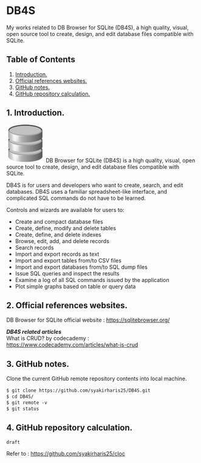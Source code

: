 # DB4S
My works related to DB Browser for SQLite (DB4S), a high quality, visual, open source tool to create, design, and edit database files compatible with SQLite.

## Table of Contents
1. [Introduction.](#introduction)
2. [Official references websites.](#references)
3. [GitHub notes.](#github)
4. [GitHub repository calculation.](#calculation)

<a name="introduction"></a>
## 1. Introduction.
<img src="db-browser.png" height="100"> 
DB Browser for SQLite (DB4S) is a high quality, visual, open source tool to create, design, and edit database files compatible with SQLite.

DB4S is for users and developers who want to create, search, and edit databases. DB4S uses a familiar spreadsheet-like interface, and complicated SQL commands do not have to be learned.

Controls and wizards are available for users to:

- Create and compact database files
- Create, define, modify and delete tables
- Create, define, and delete indexes
- Browse, edit, add, and delete records
- Search records
- Import and export records as text
- Import and export tables from/to CSV files
- Import and export databases from/to SQL dump files
- Issue SQL queries and inspect the results
- Examine a log of all SQL commands issued by the application
- Plot simple graphs based on table or query data

<a name="references"></a>
## 2. Official references websites. 
DB Browser for SQLite official website : https://sqlitebrowser.org/ <br />

**_DB4S related articles_** <br />
What is CRUD? by codecademy : https://www.codecademy.com/articles/what-is-crud <br />
 
<a name="github"></a>
## 3. GitHub notes.
Clone the current GitHub remote repository contents into local machine.
```
$ git clone https://github.com/syakirharis25/DB4S.git
$ cd DB4S/
$ git remote -v
$ git status
```

<a name="calculation"></a>
## 4. GitHub repository calculation.
```
draft
```
Refer to : https://github.com/syakirharis25/cloc
